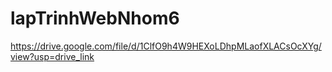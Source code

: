 # lapTrinhWebNhom6

https://drive.google.com/file/d/1ClfO9h4W9HEXoLDhpMLaofXLACsOcXYg/view?usp=drive_link
